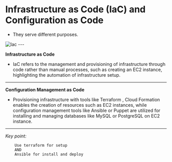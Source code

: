 # Infrastructure as Code (IaC) and Configuration  as Code
- They serve different purposes.

<img src="https://i.ibb.co/NgvsD9Yt/Screenshot-305.png" alt="Iac" border="0">
---

**Infrastructure as Code**
 - IaC refers to the management and provisioning of infrastructure through code rather than manual processes, such as creating an EC2 instance, highlighting the automation of infrastructure setup.

---

**Configuration Management as Code**
- Provisioning infrastructure with tools like Terraform , Cloud Formation enables the creation of resources such as EC2 instances, while configuration management tools like Ansible or Puppet are utilized for installing and managing databases like MySQL or PostgreSQL on EC2 instance. 

---


*Key point:*
     
        Use terraform for setup 
        AND
        Ansible for install and deploy 
